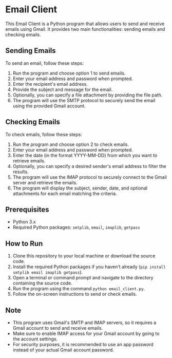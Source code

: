 # Email Client

This Email Client is a Python program that allows users to send and receive emails using Gmail. It provides two main functionalities: sending emails and checking emails.

## Sending Emails

To send an email, follow these steps:

1. Run the program and choose option 1 to send emails.
2. Enter your email address and password when prompted.
3. Enter the recipient's email address.
4. Provide the subject and message for the email.
5. Optionally, you can specify a file attachment by providing the file path.
6. The program will use the SMTP protocol to securely send the email using the provided Gmail account.

## Checking Emails

To check emails, follow these steps:

1. Run the program and choose option 2 to check emails.
2. Enter your email address and password when prompted.
3. Enter the date (in the format YYYY-MM-DD) from which you want to retrieve emails.
4. Optionally, you can specify a desired sender's email address to filter the results.
5. The program will use the IMAP protocol to securely connect to the Gmail server and retrieve the emails.
6. The program will display the subject, sender, date, and optional attachments for each email matching the criteria.

## Prerequisites

- Python 3.x
- Required Python packages: `smtplib`, `email`, `imaplib`, `getpass`

## How to Run

1. Clone this repository to your local machine or download the source code.
2. Install the required Python packages if you haven't already (`pip install smtplib email imaplib getpass`).
3. Open a terminal or command prompt and navigate to the directory containing the source code.
4. Run the program using the command `python email_client.py`.
5. Follow the on-screen instructions to send or check emails.

## Note

- This program uses Gmail's SMTP and IMAP servers, so it requires a Gmail account to send and receive emails.
- Make sure to enable IMAP access for your Gmail account by going to the account settings.
- For security purposes, it is recommended to use an app password instead of your actual Gmail account password.

